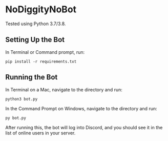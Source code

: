# NoDiggityNoBot

Tested using Python 3.7/3.8.

## Setting Up the Bot

In Terminal or Command prompt, run:
```
pip install -r requirements.txt
```

## Running the Bot

In Terminal on a Mac, navigate to the directory and run:
```
python3 bot.py
```

In the Command Prompt on Windows, navigate to the directory and run:
```
py bot.py
```

After running this, the bot will log into Discord, and you should see it in the list of online users in your server.
